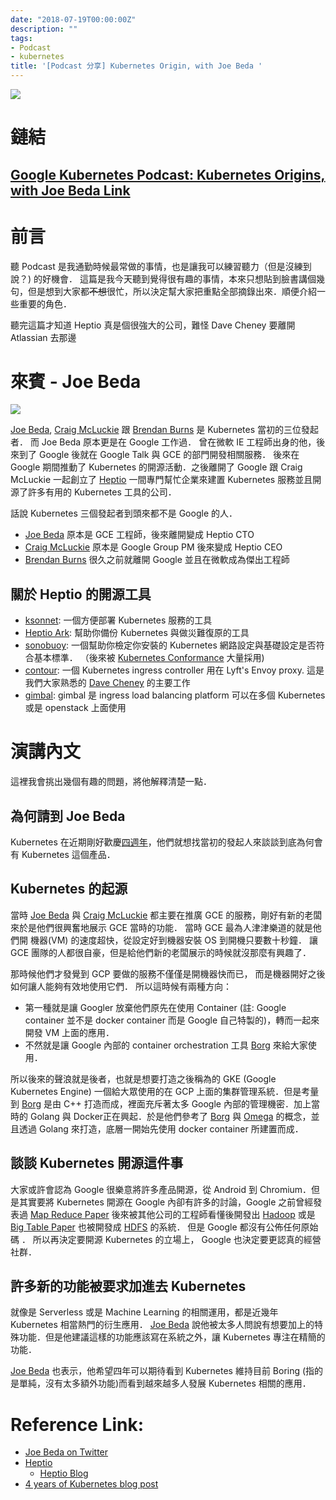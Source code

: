 ```yaml
---
date: "2018-07-19T00:00:00Z"
description: ""
tags:
- Podcast
- kubernetes
title: '[Podcast 分享] Kubernetes Origin, with Joe Beda '
---
```




![](https://3.bp.blogspot.com/-NHRrZtTK_n4/WudRjQCeiiI/AAAAAAAAFfg/PTN8wYpfL64S4XcM5NxvxQjpJfXVslJ_QCLcBGAs/s400/kubernetes-podcast-from-google.png)

# 鏈結

## [Google Kubernetes Podcast: Kubernetes Origins, with Joe Beda Link](https://kubernetespodcast.com/episode/012-kubernetes-origins/)

# 前言

聽 Podcast 是我通勤時候最常做的事情，也是讓我可以練習聽力（但是沒練到說？)  的好機會．  這篇是我今天聽到覺得很有趣的事情，本來只想貼到臉書講個幾句，但是想到大家都~~不想~~很忙，所以決定幫大家把重點全部摘錄出來．順便介紹一些重要的角色．

聽完這篇才知道 Heptio 真是個很強大的公司，難怪 Dave Cheney 要離開 Atlassian 去那邊

# 來賓 -  Joe Beda 

![](https://pbs.twimg.com/profile_images/849046681400123392/JdrflzNE_400x400.jpg)

[Joe Beda](https://twitter.com/jbeda), [Craig McLuckie](https://twitter.com/cmcluck) 跟 [Brendan Burns](https://github.com/brendandburns) 是 Kubernetes 當初的三位發起者． 而 Joe Beda 原本更是在 Google 工作過． 曾在微軟 IE 工程師出身的他，後來到了 Google 後就在 Google Talk 與 GCE  的部門開發相關服務． 後來在 Google 期間推動了 Kubernetes 的開源活動．之後離開了 Google 跟 Craig McLuckie 一起創立了 [Heptio](https://heptio.com/) 一間專門幫忙企業來建置 Kubernetes 服務並且開源了許多有用的 Kubernetes 工具的公司．

話說 Kubernetes 三個發起者到頭來都不是 Google 的人． 

- [Joe Beda](https://twitter.com/jbeda) 原本是 GCE 工程師，後來離開變成 Heptio CTO
- [Craig McLuckie](https://twitter.com/cmcluck) 原本是 Google Group PM 後來變成 Heptio CEO
- [Brendan Burns](https://github.com/brendandburns)  很久之前就離開 Google 並且在微軟成為傑出工程師

## 關於 Heptio 的開源工具

- [ksonnet](https://github.com/ksonnet/ksonnet):  一個方便部署 Kubernetes 服務的工具
- [Heptio Ark](https://github.com/heptio/ark):  幫助你備份 Kubernetes 與做災難復原的工具
- [sonobuoy](https://github.com/heptio/sonobuoy): 一個幫助你檢定你安裝的 Kubernetes 網路設定與基礎設定是否符合基本標準． （後來被 [Kubernetes Conformance](https://github.com/cncf/k8s-conformance) 大量採用)
- [contour](https://github.com/heptio/contour): 一個 Kubernetes ingress controller 用在 Lyft's Envoy proxy. 這是我們大家熟悉的 [Dave Cheney](https://github.com/davecheney) 的主要工作
- [gimbal](https://github.com/heptio/gimbal): gimbal 是 ingress load balancing platform 可以在多個 Kubernetes 或是 openstack 上面使用

# 演講內文

這裡我會挑出幾個有趣的問題，將他解釋清楚一點．

## 為何請到 Joe Beda

Kubernetes 在近期剛好歡慶[四週年](https://kubernetes.io/blog/2018/06/06/4-years-of-k8s/)，他們就想找當初的發起人來談談到底為何會有 Kubernetes 這個產品．

## Kubernetes 的起源

當時 [Joe Beda](https://twitter.com/jbeda)  與 [Craig McLuckie](https://twitter.com/cmcluck)  都主要在推廣 GCE  的服務，剛好有新的老闆來於是他們很興奮地展示 GCE 當時的功能． 當時 GCE 最為人津津樂道的就是他們開 機器(VM) 的速度超快，從設定好到機器安裝 OS 到開機只要數十秒鐘． 讓 GCE 團隊的人都很自豪，但是給他們新的老闆展示的時候就沒那麼有興趣了．

那時候他們才發覺到 GCP 要做的服務不僅僅是開機器快而已， 而是機器開好之後如何讓人能夠有效地使用它們． 所以這時候有兩種方向：

- 第一種就是讓 Googler 放棄他們原先在使用 Container (註: Google container 並不是 docker container 而是 Google 自己特製的)，轉而一起來開發 VM 上面的應用．
- 不然就是讓 Google 內部的 container orchestration 工具 [Borg](https://research.google.com/pubs/pub43438.html?hl=es) 來給大家使用．

所以後來的聲浪就是後者，也就是想要打造之後稱為的 GKE (Google Kubernetes Engine) 一個給大眾使用的在 GCP 上面的集群管理系統．但是考量到 [Borg](https://research.google.com/pubs/pub43438.html?hl=es) 是由 C++ 打造而成，裡面充斥著太多 Google  內部的管理機密．加上當時的 Golang 與 Docker正在興起．於是他們參考了 [Borg](https://research.google.com/pubs/pub43438.html?hl=es)  與 [Omega](https://ai.google/research/pubs/pub41684) 的概念，並且透過 Golang 來打造，底層一開始先使用 docker container 所建置而成．

## 談談 Kubernetes 開源這件事

大家或許會認為 Google 很樂意將許多產品開源，從 Android 到 Chromium．但是其實要將 Kubernetes 開源在 Google 內卻有許多的討論，Google 之前曾經發表過 [Map Reduce Paper](https://static.googleusercontent.com/media/research.google.com/zh-TW//archive/mapreduce-osdi04.pdf) 後來被其他公司的工程師看懂後開發出 [Hadoop](http://hadoop.apache.org/) 或是 [Big Table Paper](https://static.googleusercontent.com/media/research.google.com/zh-TW//archive/bigtable-osdi06.pdf) 也被開發成 [HDFS](https://hadoop.apache.org/docs/r1.2.1/hdfs_design.html) 的系統． 但是 Google 都沒有公佈任何原始碼 ． 所以再決定要開源 Kubernetes 的立場上， Google 也決定要更認真的經營社群．

## 許多新的功能被要求加進去 Kubernetes

就像是 Serverless 或是 Machine Learning 的相關運用，都是近幾年 Kubernetes 相當熱門的衍生應用． [Joe Beda](https://twitter.com/jbeda)  說他被太多人問說有想要加上的特殊功能．但是他建議這樣的功能應該寫在系統之外，讓 Kubernetes 專注在精簡的功能．

[Joe Beda](https://twitter.com/jbeda) 也表示，他希望四年可以期待看到 Kubernetes 維持目前 Boring (指的是單純，沒有太多額外功能)而看到越來越多人發展 Kubernetes 相關的應用． 

# Reference Link:

- [Joe Beda on Twitter](https://twitter.com/jbeda)
- [Heptio](https://heptio.com/)
  - [Heptio Blog](https://blog.heptio.com/)
- [4 years of Kubernetes blog post](https://kubernetes.io/blog/2018/06/06/4-years-of-k8s/)
